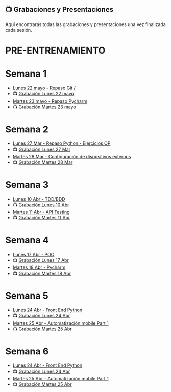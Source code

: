 ## 📺 Grabaciones y Presentaciones
Aquí encontrarás todas las grabaciones y presentaciones una vez finalizada cada sesión.

# PRE-ENTRENAMIENTO
# Semana 1
- [Lunes 22 mayo - Repaso Git / ]()
- 📺 [Grabación Lunes 22 mayo]()
- [Martes 23 mayo - Repaso Pycharm ]()
- 📺 [Grabación Martes 23 mayo ]()

# Semana 2
- [Lunes 27 Mar - Repaso Python - Ejercicios OP]() 
- 📺 [Grabación Lunes 27 Mar]()
- [Martes 28 Mar - Configuración de dispositivos externos]()
- 📺 [Grabación Martes 28 Mar]()

# Semana 3
- [Lunes 10 Abr - TDD/BDD]()
- 📺 [Grabación Lunes 10 Abr]()
- [Martes 11 Abr - API Testing]()
- 📺 [Grabación Martes 11 Abr]()

# Semana 4
- [Lunes 17 Abr - POO]()
- 📺 [Grabación Lunes 17 Abr]()
- [Martes 18 Abr - Pycharm]()
- 📺 [Grabación Martes 18 Abr]()

# Semana 5
- [Lunes 24 Abr - Front End Python]()
- 📺 [Grabación Lunes 24 Abr]()
- [Martes 25 Abr - Automatización mobile Part 1]()
- 📺 [Grabación Martes 25 Abr]()

# Semana 6
- [Lunes 24 Abr - Front End Python]()
- 📺 [Grabación Lunes 24 Abr]()
- [Martes 25 Abr - Automatización mobile Part 1]()
- 📺 [Grabación Martes 25 Abr]()
